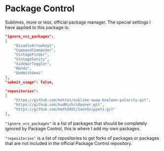 # Package Control
Sublimes, more or less, official package manager.
The special settings I have applied to this package is:  

``` JSON
"ignore_vcs_packages":
[
    "DisableArrowkeys",
    "CommandCommander",
    "VintageFinder",
    "VintageSanity",
    "SidebarToggler",
    "Mondo",
    "EndWithSemi"
],
"submit_usage": false,

"repositories":
[
    "https://github.com/mattst/sublime-swap-boolean-polarity.git",
    "https://github.com/budRich/iOpener.git",
    "https://github.com/math2001/SaneSnippets.git"
],
```


`"ignore_vcs_packages"` is a list of packages that should be completely ignored by Package Control, this is where I add my own packages.

`"repositories"` is a list of repositories to get forks of packages or packages that are not included in the official Package Control repository.
